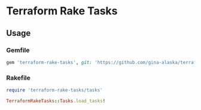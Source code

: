 # Terraform Rake Tasks

## Usage

### Gemfile
```ruby
gem 'terraform-rake-tasks', git: 'https://github.com/gina-alaska/terraform-rake-tasks'
```

### Rakefile
```ruby
require 'terraform-rake-tasks/tasks'

TerraformRakeTasks::Tasks.load_tasks!
```
